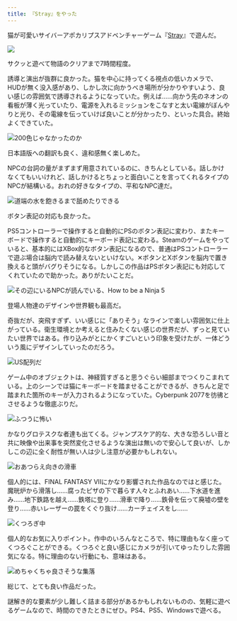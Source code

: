 ```yaml
---
title: 『Stray』をやった
---
```

猫が可愛いサイバーアポカリプスアドベンチャーゲーム『[Stray](https://store.steampowered.com/app/1332010/Stray/?l=japanese)』で遊んだ。

![](https://lh4.googleusercontent.com/iL-fSb6tYJ-dagZxr5551WjrF0jGLIv4LJex7Qx-ax9UFRtxWD6MTQ5CRvOGIYIiffZqkVbo6sxTlfEWHGaJIFDiAue0rffJkYeNwWxSx3kBVsNjZce7QwrQL47k81g5RLViq8CqRMf5k_mLfsYiL8E)

サクッと遊べて物語のクリアまで7時間程度。

誘導と演出が抜群に良かった。猫を中心に持ってくる視点の低いカメラで、HUDが無く没入感があり、しかし次に向かうべき場所が分かりやすいよう、良い感じの雰囲気で誘導されるようになっていた。例えば……向かう先のネオンの看板が薄く光っていたり、電源を入れるミッションをこなすと太い電線がぼんやりと光り、その電線を伝っていけば良いことが分かったり、といった具合。終始よくできていた。

![](https://lh6.googleusercontent.com/7CSzdAPkCcJwTZJAKVwEDP-M05ML3fn2jXb3cmGxrPCX0uls_NZVUeOcuRLAMeu8fpDIUAOekGrGojBxWsSM4xXTFg9G3FeaytemGjiRnY879GtOXdXEZGWrR_jeHTzNyQ-r9J8pUbjk3mhq7oKzglc "200色じゃなかったのか")

日本語版への翻訳も良く、違和感無く楽しめた。

NPCの台詞の量がまずまず用意されているのに、きちんとしている。話しかけなくてもいいけれど、話しかけるとちょっと面白いことを言ってくれるタイプのNPCが結構いる。おれの好きなタイプの、平和なNPC達だ。

![](https://lh3.googleusercontent.com/wtjRfyXr-m9AzaARaJEWnrOMYMU9TbZYRxIlGN7ZXm9OrIys6rMh-hbMwos3bXN_jiZANf7MP3IhcUfXYETmq69aJfMnCVOsLyKJXyHf1LCwfH-Rb9a0QqKC7O_URWcGkFYTPXQTbZ-Zl79JQa-cbYg "道端の水を飽きるまで舐めたりできる")

ボタン表記の対応も良かった。

PS5コントローラーで操作すると自動的にPSのボタン表記に変わり、またキーボードで操作すると自動的にキーボード表記に変わる。Steamのゲームをやっていると、基本的にはXBox的なボタン表記になるので、普通はPSコントローラーで遊ぶ場合は脳内で読み替えないといけない。✕ボタンとXボタンを脳内で置き換えると頭がバグりそうになる。しかしこの作品はPSボタン表記にも対応してくれていたので助かった。ありがたいことだ。

![](https://lh6.googleusercontent.com/4VzvBng4gvjZRRNPgd_HxIA6sdgFEmGaKq21heqq_3LT3bJYVnr_LCaLz441bXIhG6hlx5UFwPXbQEwR_njT3Nx2z4LHFRl8MMZ6mqRUqKMZqlVGj8tPqGQo2aTk15UnDNl3bqAvGjMh8ptgZuLLVZA "その辺にいるNPCが読んでいる、How to be a Ninja 5")

登場人物達のデザインや世界観も最高だ。

奇抜だが、突飛すぎず、いい感じに「ありそう」なラインで楽しい雰囲気に仕上がっている。衛生環境とか考えると住みたくない感じの世界だが、ずっと見ていたい世界ではある。作り込みがとにかくすごいという印象を受けたが、一体どういう風にデザインしていったのだろう。

![](https://lh6.googleusercontent.com/td_jqnhoxe7PG1A_VSku0fn-nGVgvMu3Zrv9Oxg7NLD966FH6ota3I1oddv3nsOm2lfNkGN7XA7k0bgg3oCP5eetAkXFtihosopNE7MZ73YEIFz31XSXl9ADmwL9GEhud_Ld9cKTmNKpsqWH23eVYGI "US配列だ")

ゲーム中のオブジェクトは、神経質すぎると思うぐらい細部までつくりこまれている。上のシーンでは猫にキーボードを踏ませることができるが、きちんと足で踏まれた箇所のキーが入力されるようになっていた。Cyberpunk 2077を彷彿とさせるような徹底ぶりだ。

![](https://lh3.googleusercontent.com/x4Mx3CWIgUm6dP3R_HWR5aSaKuFaYeyIC1e80jU8jFwZcpvhwrKa63LIasP-13dVvWyLxv2y9niDYY9uCzWF_nnAMGGSmYxfiQKJbdGeQPcwiK9REqJVh1o00rNMOPZB0D4p5x5yLKmjWmwBuwaknMA "ふつうに怖い")

かなりグロテスクな者達も出てくる。ジャンプスケア的な、大きな恐ろしい音と共に映像や出来事を突然変化させるような演出は無いので安心して良いが、しかしこの辺に全く耐性が無い人は少し注意が必要かもしれない。

![](https://lh5.googleusercontent.com/ENwmqOJVy8WJbi8Selus2JFp67kxk-KZStpz6yv-OjdVlJOp51hDPDHSDEVeJNV6FlZkSApAfpW-tl0LKTA1TCqJaPHmib4FyhCPnuTyXlRZTqVzdyIShQva_ERtwlvAYmb-P04fdHr1s5_RmWu3hbs "おあつらえ向きの滑車")

個人的には、FINAL FANTASY VIIにかなり影響された作品なのではと感じた。魔晄炉から滑落し……腐ったピザの下で暮らす人々とふれあい……下水道を進み……地下鉄路を越え……鉄塔に登り……滑車で降り……鉄骨を伝って廃墟の壁を登り……赤いレーザーの罠をくぐり抜け……カーチェイスをし……

![](https://lh6.googleusercontent.com/6j19G-rb15au3FKpxIcSGa6izmGMPi-wGuJ_zDYR4OK5cw5Re4zox6i5YPbW8xchC_FXtU70mWXPPr_RZoXdu3XoqWkTqkKMNhAmNlmyLAB_B--p85IfrFLD7qX82DN8nxjW3guPgW_6eXIprFqeLwI "くつろぎ中")

個人的なお気に入りポイント。作中のいろんなところで、特に理由もなく座ってくつろぐことができる。くつろぐと良い感じにカメラが引いてゆったりした雰囲気になる。特に理由のない行動にも、意味はある。

![](https://lh5.googleusercontent.com/8kKDBgfeqB7WrDJjSnZohRSjBqktwYGql1gtyzBRRuypxtaPWjdP2Tsvcj0cBaij9wZGJVPmpNYOG2qd7elCoSAUbA4L4vvzaXZXOAtLLO_qTMfpTSBVeXhMF6XuEvkKuqwPNuQeoIjf9NMxuuBuQgc "めちゃくちゃ良さそうな集落")

総じて、とても良い作品だった。

謎解き的な要素が少し難しく詰まる部分があるかもしれないものの、気軽に遊べるゲームなので、時間のできたときにぜひ。PS4、PS5、Windowsで遊べる。
